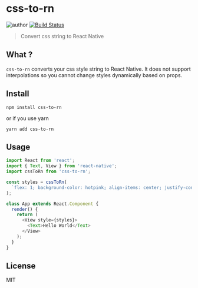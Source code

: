 # css-to-rn

![author](https://img.shields.io/badge/author-Nitin%20Tulswani-blue.svg) [![Build Status](https://travis-ci.org/nitin42/css-to-rn.svg?branch=master)](https://travis-ci.org/nitin42/css-to-rn)

> Convert css string to React Native

## What ?

`css-to-rn` converts your css style string to React Native. It does not support interpolations so you cannot change styles dynamically based on props.

## Install

```
npm install css-to-rn
```

or if you use yarn

```
yarn add css-to-rn
```

## Usage

```js
import React from 'react';
import { Text, View } from 'react-native';
import cssToRn from 'css-to-rn';

const styles = cssToRn(
  `flex: 1; background-color: hotpink; align-items: center; justify-content: center;`
);

class App extends React.Component {
  render() {
    return (
      <View style={styles}>
        <Text>Hello World</Text>
      </View>
    );
  }
}
```

## License

MIT
